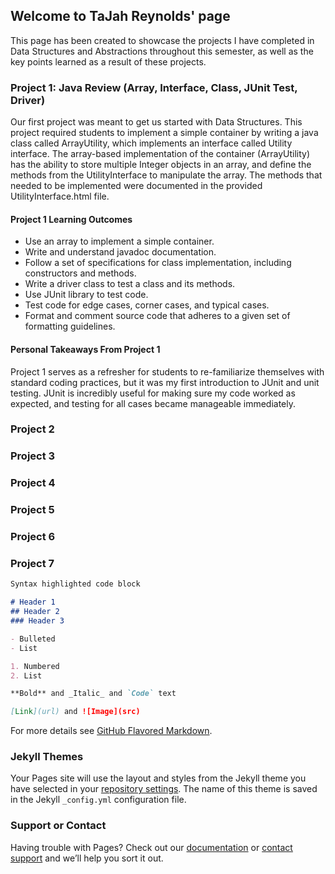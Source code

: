 ## Welcome to TaJah Reynolds' page

This page has been created to showcase the projects I have completed in Data Structures and Abstractions throughout this semester, as well as the key points learned as a result of these projects.

### Project 1: Java Review (Array, Interface, Class, JUnit Test, Driver)

Our first project was meant to get us started with Data Structures. This project required students to implement a simple container by writing a java class called ArrayUtility, which implements an interface called Utility interface. The array-based implementation of the container (ArrayUtility) has the ability to store multiple Integer objects in an array, and define the methods from the UtilityInterface to manipulate the array. The methods that needed to be implemented were documented in the provided UtilityInterface.html file.

#### Project 1 Learning Outcomes

- Use an array to implement a simple container.
- Write and understand javadoc documentation.
- Follow a set of specifications for class implementation, including constructors and methods.
- Write a driver class to test a class and its methods.
- Use JUnit library to test code.
- Test code for edge cases, corner cases, and typical cases.
- Format and comment source code that adheres to a given set of formatting guidelines.

#### Personal Takeaways From Project 1

Project 1 serves as a refresher for students to re-familiarize themselves with standard coding practices, but it was my first introduction to JUnit and unit testing. JUnit is incredibly useful for making sure my code worked as expected, and testing for all cases became manageable immediately.

### Project 2

### Project 3

### Project 4

### Project 5

### Project 6

### Project 7

```markdown
Syntax highlighted code block

# Header 1
## Header 2
### Header 3

- Bulleted
- List

1. Numbered
2. List

**Bold** and _Italic_ and `Code` text

[Link](url) and ![Image](src)
```

For more details see [GitHub Flavored Markdown](https://guides.github.com/features/mastering-markdown/).

### Jekyll Themes

Your Pages site will use the layout and styles from the Jekyll theme you have selected in your [repository settings](https://github.com/tajahreynolds/eng313site/settings). The name of this theme is saved in the Jekyll `_config.yml` configuration file.

### Support or Contact

Having trouble with Pages? Check out our [documentation](https://help.github.com/categories/github-pages-basics/) or [contact support](https://github.com/contact) and we’ll help you sort it out.
